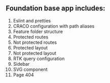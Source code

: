 ## Foundation base app includes:

1. Eslint and pretties
2. CRACO configuration with path aliases
3. Feature folder structure
4. Protected routes
5. Not protected routes
6. Protected layout
7. Not protected layout
8. RTK query configuration
9. Sidebar
10. SVG component
11. Page 404
